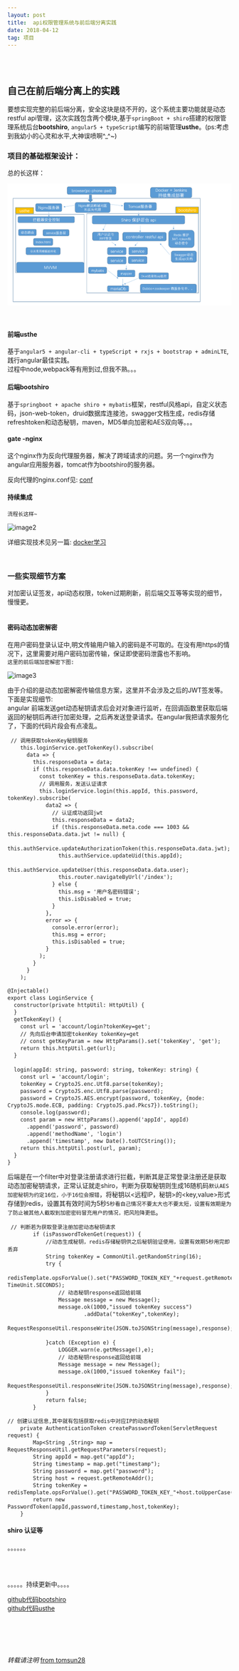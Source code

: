 ```yaml
---
layout: post
title:  api权限管理系统与前后端分离实践 
date: 2018-04-12
tag: 项目
---
```


<br>
<br>

## 自己在前后端分离上的实践    

要想实现完整的前后端分离，安全这块是绕不开的，这个系统主要功能就是动态restful api管理，这次实践包含两个模块,基于```springBoot + shiro```搭建的权限管理系统后台**bootshiro**, ```angular5 + typeScript```编写的前端管理**usthe**。(ps:考虑到我幼小的心灵和水平,大神误喷啊^_^~)   


### 项目的基础框架设计：  

总的长这样：  

![image1](/images/posts/api/image1.PNG)  

<br>

#### 前端usthe  

基于```angular5 + angular-cli + typeScript + rxjs + bootstrap + adminLTE```,践行angular最佳实践。  
过程中node,webpack等有用到过,但我不熟。。。

#### 后端bootshiro  

基于```springboot + apache shiro + mybatis```框架，restful风格api，自定义状态码，json-web-token，druid数据库连接池，swagger文档生成，redis存储refreshtoken和动态秘钥，maven，MD5单向加密和AES双向等。。。  

#### gate -nginx  

这个nginx作为反向代理服务器，解决了跨域请求的问题。另一个nginx作为angular应用服务器，tomcat作为bootshiro的服务器。  

反向代理的nginx.conf见: [conf](https://github.com/tomsun28/DockerFile/blob/master/nginx/nginx.conf)  

#### 持续集成  

```流程长这样~```    

![image2](/images/posts/api/image2.PNG)  

详细实现技术见另一篇:  [docker学习](http://usthe.com/2017/12/docker_learn/)  

<br>

### 一些实现细节方案  

对加密认证签发，api动态权限，token过期刷新，前后端交互等等实现的细节，慢慢更。  
<br>

#### 密码动态加密解密     

在用户密码登录认证中,明文传输用户输入的密码是不可取的。在没有用https的情况下，这里需要对用户密码加密传输，保证即使密码泄露也不影响。  
```这里的前后端加密解密下图:```    

![image3](/images/posts/api/image3.PNG)  

由于介绍的是动态加密解密传输信息方案，这里并不会涉及之后的JWT签发等。  
下面是实现细节:  
angular 前端发送get动态秘钥请求后会对对象进行监听，在回调函数里获取后端返回的秘钥后再进行加密处理，之后再发送登录请求。在angular我把请求服务化了，下面的代码片段会有点凌乱。  

````
 // 调用获取tokenKey秘钥服务
    this.loginService.getTokenKey().subscribe(
      data => {
        this.responseData = data;
        if (this.responseData.data.tokenKey !== undefined) {
          const tokenKey = this.responseData.data.tokenKey;
          // 调用服务，发送认证请求
          this.loginService.login(this.appId, this.password, tokenKey).subscribe(
            data2 => {
              // 认证成功返回jwt
              this.responseData = data2;
              if (this.responseData.meta.code === 1003 && this.responseData.data.jwt != null) {
                this.authService.updateAuthorizationToken(this.responseData.data.jwt);
                this.authService.updateUid(this.appId);
                this.authService.updateUser(this.responseData.data.user);
                this.router.navigateByUrl('/index');
              } else {
                this.msg = '用户名密码错误';
                this.isDisabled = true;
              }
            },
            error => {
              console.error(error);
              this.msg = error;
              this.isDisabled = true;
            }
          );
        }
      }
    );

````

````
@Injectable()
export class LoginService {
  constructor(private httpUtil: HttpUtil) {
  }
  getTokenKey() {
    const url = 'account/login?tokenKey=get';
    // 先向后台申请加密tokenKey tokenKey=get
    // const getKeyParam = new HttpParams().set('tokenKey', 'get');
    return this.httpUtil.get(url);
  }

  login(appId: string, password: string, tokenKey: string) {
    const url = 'account/login';
    tokenKey = CryptoJS.enc.Utf8.parse(tokenKey);
    password = CryptoJS.enc.Utf8.parse(password);
    password = CryptoJS.AES.encrypt(password, tokenKey, {mode: CryptoJS.mode.ECB, padding: CryptoJS.pad.Pkcs7}).toString();
    console.log(password);
    const param = new HttpParams().append('appId', appId)
      .append('password', password)
      .append('methodName', 'login')
      .append('timestamp', new Date().toUTCString());
    return this.httpUtil.post(url, param);
  }
}

````

后端是在一个filter中对登录注册请求进行拦截，判断其是正常登录注册还是获取动态加密秘钥请求，正常认证就走shiro，判断为获取秘钥则生成16随机码```默认AES加密秘钥为约定16位，小于16位会报错```，将秘钥以<远程IP，秘钥>的<key,value>形式存储到redis，设置其有效时间为5秒```5秒看自己情况不要太大也不要太短，设置有效期是为了防止被其他人截取到加密密码冒充用户的情况，把风险降更低```。  

````
 // 判断若为获取登录注册加密动态秘钥请求
        if (isPasswordTokenGet(request)) {
            //动态生成秘钥，redis存储秘钥供之后秘钥验证使用，设置有效期5秒用完即丢弃
            String tokenKey = CommonUtil.getRandomString(16);
            try {
                redisTemplate.opsForValue().set("PASSWORD_TOKEN_KEY_"+request.getRemoteAddr().toUpperCase(),tokenKey,5, TimeUnit.SECONDS);
                // 动态秘钥response返回给前端
                Message message = new Message();
                message.ok(1000,"issued tokenKey success")
                        .addData("tokenKey",tokenKey);
                RequestResponseUtil.responseWrite(JSON.toJSONString(message),response);

            }catch (Exception e) {
                LOGGER.warn(e.getMessage(),e);
                // 动态秘钥response返回给前端
                Message message = new Message();
                message.ok(1000,"issued tokenKey fail");
                RequestResponseUtil.responseWrite(JSON.toJSONString(message),response);
            }
            return false;
        }

````

````
// 创建认证信息,其中就有包括获取redis中对应IP的动态秘钥
    private AuthenticationToken createPasswordToken(ServletRequest request) {
        Map<String ,String> map = RequestResponseUtil.getRequestParameters(request);
        String appId = map.get("appId");
        String timestamp = map.get("timestamp");
        String password = map.get("password");
        String host = request.getRemoteAddr();
        String tokenKey = redisTemplate.opsForValue().get("PASSWORD_TOKEN_KEY_"+host.toUpperCase());
        return new PasswordToken(appId,password,timestamp,host,tokenKey);
    }
````

#### shiro 认证等  
。。。。。。


<br>
<br>

。。。。。持续更新中。。。。







[github代码bootshiro](https://github.com/tomsun28/bootshiro)  
[github代码usthe](https://github.com/tomsun28/usthe)  

<br>
<br>
<br>
<br>

*转载请注明* [from tomsun28](http://usthe.com)
